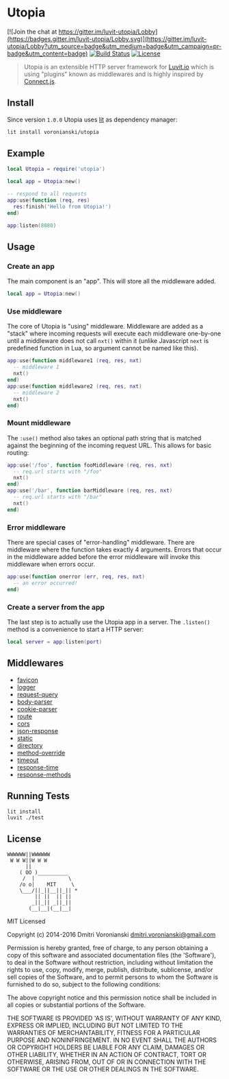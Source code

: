 # Utopia

[![Join the chat at https://gitter.im/luvit-utopia/Lobby](https://badges.gitter.im/luvit-utopia/Lobby.svg)](https://gitter.im/luvit-utopia/Lobby?utm_source=badge&utm_medium=badge&utm_campaign=pr-badge&utm_content=badge)
[![Build Status](https://travis-ci.org/luvitrocks/utopia.svg?branch=master)](https://travis-ci.org/luvitrocks/utopia)
[![License](http://img.shields.io/badge/Licence-MIT-brightgreen.svg)](LICENSE)

> Utopia is an extensible HTTP server framework for [Luvit.io](http://luvit.io) which is using "plugins" known as middlewares and is highly inspired by [Connect.js](https://github.com/senchalabs/connect).

## Install

Since version `1.0.0` Utopia uses [lit](https://github.com/luvit/lit) as dependency manager:

```bash
lit install voronianski/utopia
```

## Example

```lua
local Utopia = require('utopia')

local app = Utopia:new()

-- respond to all requests
app:use(function (req, res)
  res:finish('Hello from Utopia!')
end)

app:listen(8080)
```

## Usage

### Create an app

The main component is an "app". This will store all the middleware
added.

```lua
local app = Utopia:new()
```

### Use middleware

The core of Utopia is "using" middleware. Middleware are added as a "stack"
where incoming requests will execute each middleware one-by-one until a middleware does not call `nxt()` within it (unlike Javascript `next` is predefined function in Lua, so argument cannot be named like this).

```lua
app:use(function middleware1 (req, res, nxt)
  -- middleware 1
  nxt()
end)
app:use(function middleware2 (req, res, nxt)
  -- middleware 2
  nxt()
end)
```

### Mount middleware

The `:use()` method also takes an optional path string that is matched against
the beginning of the incoming request URL. This allows for basic routing:

```lua
app:use('/foo', function fooMiddleware (req, res, nxt)
  -- req.url starts with "/foo"
  nxt()
end)
app:use('/bar', function barMiddleware (req, res, nxt)
  -- req.url starts with "/bar"
  nxt()
end)
```

### Error middleware

There are special cases of "error-handling" middleware. There are middleware
where the function takes exactly 4 arguments. Errors that occur in the middleware added before the error middleware will invoke this middleware when errors occur.

```lua
app:use(function onerror (err, req, res, nxt) 
  -- an error occurred!
end)
```

### Create a server from the app

The last step is to actually use the Utopia app in a server. The `.listen()` method is a convenience to start a HTTP server:

```lua
local server = app:listen(port)
```

## Middlewares

- [favicon](https://github.com/luvitrocks/favicon)
- [logger](https://github.com/luvitrocks/logger)
- [request-query](https://github.com/luvitrocks/request-query)
- [body-parser](https://github.com/luvitrocks/body-parser)
- [cookie-parser](https://github.com/luvitrocks/cookie-parser)
- [route](https://github.com/luvitrocks/utopia-route)
- [cors](https://github.com/luvitrocks/cors)
- [json-response](https://github.com/luvitrocks/json-response)
- [static](https://github.com/luvitrocks/static)
- [directory](https://github.com/luvitrocks/directory)
- [method-override](https://github.com/luvitrocks/method-override)
- [timeout](https://github.com/luvitrocks/timeout)
- [response-time](https://github.com/luvitrocks/response-time)
- [response-methods](https://github.com/luvitrocks/http-utils#response-methods)

## Running Tests

```
lit install
luvit ./test
```

## License

```
WWWWWW||WWWWWW
 W W W||W W W
      ||
    ( OO )__________
     /  |           \
    /o o|    MIT     \
    \___/||_||__||_|| *
         || ||  || ||
        _||_|| _||_||
       (__|__|(__|__|
```

MIT Licensed

Copyright (c) 2014-2016 Dmitri Voronianski [dmitri.voronianski@gmail.com](mailto:dmitri.voronianski@gmail.com)

Permission is hereby granted, free of charge, to any person obtaining
a copy of this software and associated documentation files (the
'Software'), to deal in the Software without restriction, including
without limitation the rights to use, copy, modify, merge, publish,
distribute, sublicense, and/or sell copies of the Software, and to
permit persons to whom the Software is furnished to do so, subject to
the following conditions:

The above copyright notice and this permission notice shall be
included in all copies or substantial portions of the Software.

THE SOFTWARE IS PROVIDED 'AS IS', WITHOUT WARRANTY OF ANY KIND,
EXPRESS OR IMPLIED, INCLUDING BUT NOT LIMITED TO THE WARRANTIES OF
MERCHANTABILITY, FITNESS FOR A PARTICULAR PURPOSE AND NONINFRINGEMENT.
IN NO EVENT SHALL THE AUTHORS OR COPYRIGHT HOLDERS BE LIABLE FOR ANY
CLAIM, DAMAGES OR OTHER LIABILITY, WHETHER IN AN ACTION OF CONTRACT,
TORT OR OTHERWISE, ARISING FROM, OUT OF OR IN CONNECTION WITH THE
SOFTWARE OR THE USE OR OTHER DEALINGS IN THE SOFTWARE.
